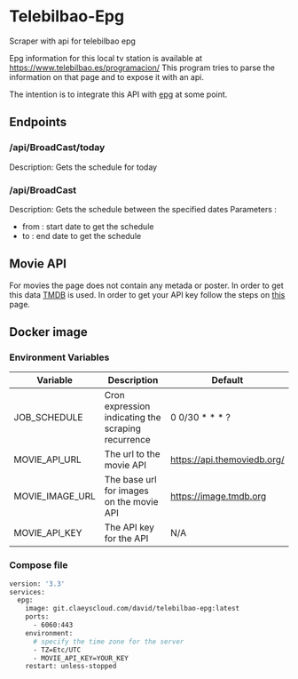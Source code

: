 # Telebilbao-Epg

Scraper with api for telebilbao epg

Epg information for this local tv station is available at https://www.telebilbao.es/programacion/
This program tries to parse the information on that page and to expose it with an api.

The intention is to integrate this API with [epg](https://github.com/iptv-org/epg) at some point.

## Endpoints

### /api/BroadCast/today

Description:
	Gets the schedule for today

### /api/BroadCast

Description:
	Gets the schedule between the specified dates
Parameters :
- from : start date to get the schedule
- to : end date to get the schedule

## Movie API

For movies the page does not contain any metada or poster.
In order to get this data [TMDB](https://developer.themoviedb.org/reference/intro/getting-started) is used.
In order to get your API key follow the steps on [this](https://developer.themoviedb.org/docs/getting-started) page.

## Docker image

### Environment Variables

| Variable                      | Description                                                            | Default                       |
|-------------------------------|------------------------------------------------------------------------|-------------------------------|
| JOB_SCHEDULE                  | Cron expression indicating the scraping recurrence                     | 0 0/30 * * * ?                |
| MOVIE_API_URL                 | The url to the movie API                                               | https://api.themoviedb.org/   |
| MOVIE_IMAGE_URL               | The base url for images on the movie API                               | https://image.tmdb.org        |    
| MOVIE_API_KEY                 | The API key for the API                                                | N/A                           |

### Compose file

```sh
version: '3.3'
services:
  epg:
    image: git.claeyscloud.com/david/telebilbao-epg:latest
	ports:
      - 6060:443
    environment:
      # specify the time zone for the server
      - TZ=Etc/UTC
	  - MOVIE_API_KEY=YOUR_KEY
    restart: unless-stopped
```